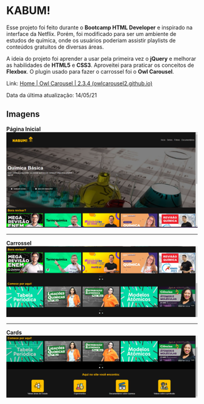 # KABUM!

Esse projeto foi feito durante o **Bootcamp HTML Developer** e inspirado na interface da Netflix. Porém, foi modificado para ser um ambiente de estudos de química, onde os usuários poderiam assistir playlists de conteúdos gratuitos de diversas áreas.

A ideia do projeto foi aprender a usar pela primeira vez o **jQuery** e melhorar as habilidades de **HTML5** e **CSS3**.  Aproveitei para praticar os conceitos de **Flexbox**.  O plugin usado para fazer o carrossel foi o **Owl Carousel**.

Link: [Home | Owl Carousel | 2.3.4 (owlcarousel2.github.io)](https://owlcarousel2.github.io/OwlCarousel2/)

Data da última atualização: 14/05/21

## Imagens

**Página Inicial**
<img src="https://github.com/sarahsoaressilva/Kabum/blob/main/demostracao/page1.PNG"> 


---

**Carrossel**
<img src="https://github.com/sarahsoaressilva/Kabum/blob/main/demostracao/page%20carrosel.PNG"> 

---

**Cards**
<img src="https://github.com/sarahsoaressilva/Kabum/blob/main/demostracao/page%20cards.PNG"> 
